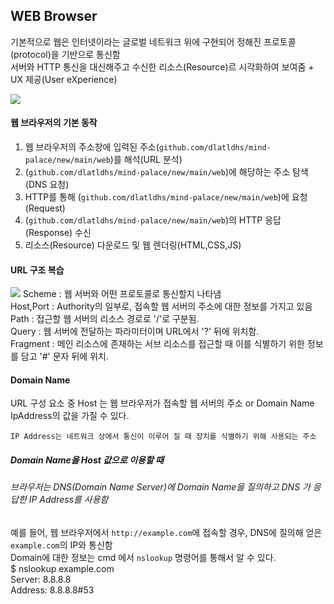 ## WEB Browser
기본적으로 웹은 인터넷이라는 글로벌 네트워크 위에 구현되어 정해진 프로토콜(protocol)을 기반으로 통신함<br>
서버와 HTTP 통신을 대신해주고 수신한 리소스(Resource)르 시각화하여 보여줌 + UX 제공(User eXperience)

<img src = https://media.vlpt.us/images/devegg/post/3e59600f-47be-4385-b6f7-23089a690ba6/image.png />

#### 웹 브라우저의 기본 동작
1. 웹 브라우저의 주소창에 입력된 주소(`github.com/dlatldhs/mind-palace/new/main/web`)를 해석(URL 분석)<br>
2. (`github.com/dlatldhs/mind-palace/new/main/web`)에 해당하는 주소 탐색(DNS 요청)<br>
3. HTTP를 통해 (`github.com/dlatldhs/mind-palace/new/main/web`)에 요청(Request)
4. (`github.com/dlatldhs/mind-palace/new/main/web`)의  HTTP 응답(Response) 수신
5. 리소스(Resource) 다운로드 및 웹 렌더링(HTML,CSS,JS)

#### URL 구조 복습
<img src = https://www.howdy-mj.me/static/62b0d3310d0ed1df86d08aeaa8084042/90cbd/uri-url-urn.png />
Scheme : 웹 서버와 어떤 프로토콜로 통신할지 나타냄<br>
Host,Port : Authority의 일부로, 접속할 웹 서버의 주소에 대한 정보를 가지고 있음<br>
Path : 접근할 웹 서버의 리소스 경로로 '/'로 구분됨.<br>
Query : 웹 서버에 전달하는 파라미터이며 URL에서 '?' 뒤에 위치함.<br>
Fragment : 메인 리소스에 존재하는 서브 리소스를 접근할 때 이를 식별하기 위한 정보를 담고 '#' 문자 뒤에 위치.<br>

#### Domain Name
URL 구성 요소 중 Host 는 웹 브라우저가 접속할 웹 서버의 주소 or Domain Name IpAddress의 값을 가질 수 있다.<br>
```
IP Address는 네트워크 상에서 통신이 이루어 질 때 장치를 식별하기 위해 사용되는 주소
```
##### Domain Name을 Host 값으로 이용할 때 
###### 브라우저는 DNS(Domain Name Server)에 Domain Name을 질의하고 DNS 가 응답한 IP Address를 사용함
예를 들어, 웹 브라우저에서 `http://example.com`에 접속할 경우, DNS에 질의해 얻은 `example.com`의 IP와 통신함<br>
Domain에 대한 정보는 cmd 에서 `nslookup` 명령어를 통해서 알 수 있다.<br>
$ nslookup example.com<br>
Server:		8.8.8.8<br>
Address:	8.8.8.8#53<br>
